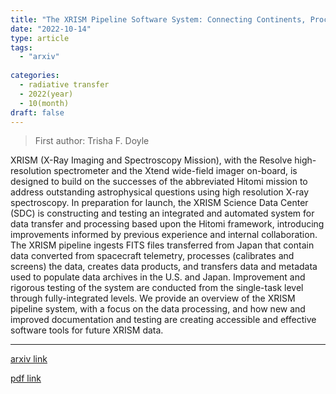 ```yaml
---
title: "The XRISM Pipeline Software System: Connecting Continents, Processes, Testing, and Scientists"
date: "2022-10-14"
type: article
tags:
  - "arxiv"
  
categories:
  - radiative transfer
  - 2022(year)
  - 10(month)
draft: false
---
```

> First author: Trisha F. Doyle

 XRISM (X-Ray Imaging and Spectroscopy Mission), with the Resolve
high-resolution spectrometer and the Xtend wide-field imager on-board, is
designed to build on the successes of the abbreviated Hitomi mission to address
outstanding astrophysical questions using high resolution X-ray spectroscopy.
In preparation for launch, the XRISM Science Data Center (SDC) is constructing
and testing an integrated and automated system for data transfer and processing
based upon the Hitomi framework, introducing improvements informed by previous
experience and internal collaboration. The XRISM pipeline ingests FITS files
transferred from Japan that contain data converted from spacecraft telemetry,
processes (calibrates and screens) the data, creates data products, and
transfers data and metadata used to populate data archives in the U.S. and
Japan. Improvement and rigorous testing of the system are conducted from the
single-task level through fully-integrated levels. We provide an overview of
the XRISM pipeline system, with a focus on the data processing, and how new and
improved documentation and testing are creating accessible and effective
software tools for future XRISM data.

---
[arxiv link](http://arxiv.org/abs/2210.07840v1)

[pdf link](http://arxiv.org/pdf/2210.07840v1)